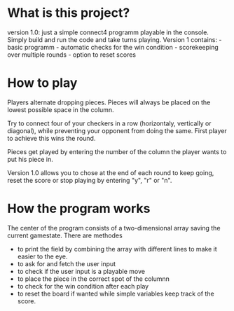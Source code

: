 # What is this project?

version 1.0:  just a simple connect4 programm playable in the console.
              Simply build and run the code and take turns playing.
              Version 1 contains:
              - basic programm
              - automatic checks for the win condition
              - scorekeeping over multiple rounds
              - option to reset scores

# How to play

Players alternate dropping pieces. Pieces will always be placed on the lowest possible space in the column. 

Try to connect four of your checkers in a row (horizontaly, vertically or diagonal), while preventing your opponent from doing the same.
First player to achieve this wins the round.

Pieces get played by entering the number of the column the player wants to put his piece in.

Version 1.0 allows you to chose at the end of each round to keep going, reset the score or stop playing by entering "y", "r" or "n".

# How the program works

The center of the program consists of a two-dimensional array saving the current gamestate.
There are methodes 
- to print the field by combining the array with different lines to make it easier to the eye.
- to ask for and fetch the user input 
- to check if the user input is a playable move
- to place the piece in the correct spot of the columnn
- to check for the win condition after each play
- to reset the board if wanted
while simple variables keep track of the score.

